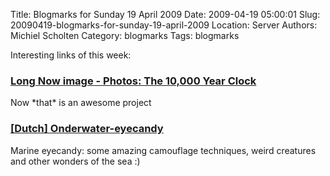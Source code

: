 Title: Blogmarks for Sunday 19 April 2009
Date: 2009-04-19 05:00:01
Slug: 20090419-blogmarks-for-sunday-19-april-2009
Location: Server
Authors: Michiel Scholten
Category: blogmarks
Tags: blogmarks

<p>Interesting links of this week:</p>
<h3><a href="http://news.cnet.com/2300-11386_3-10000718.html">Long Now image - Photos: The 10,000 Year Clock</a></h3>
<p>Now *that* is an awesome project</p>
<h3><a href="http://www.nrcnext.nl/blog/2009/03/22/onderwater-eyecandy/">[Dutch] Onderwater-eyecandy</a></h3>
<p>Marine eyecandy: some amazing camouflage techniques, weird creatures and other wonders of the sea :)</p>

